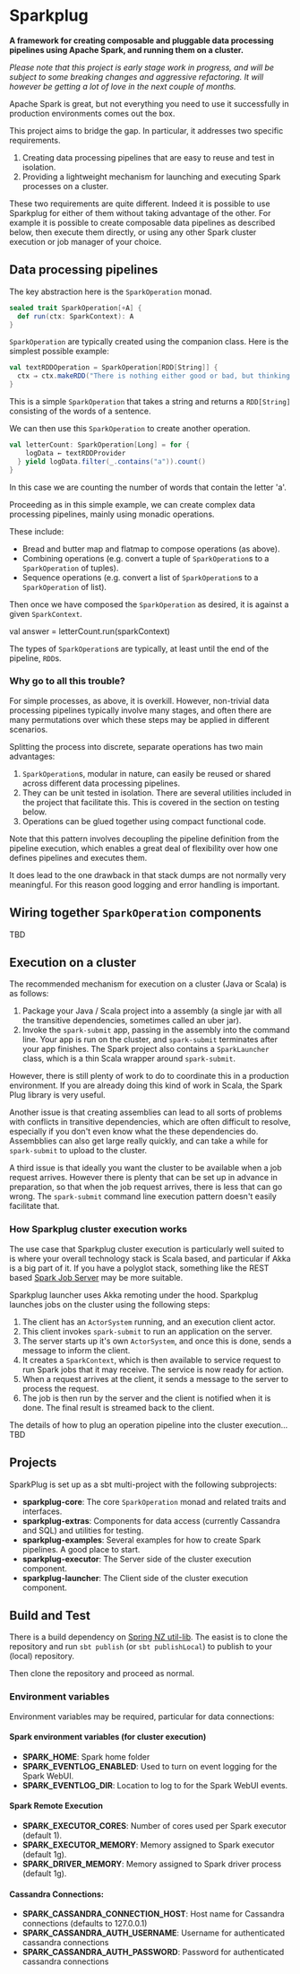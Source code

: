 # Sparkplug

**A framework for creating composable and pluggable data processing pipelines using Apache Spark, and running them on a cluster.**

*Please note that this project is early stage work in progress, and will be subject to some breaking changes and aggressive refactoring. It will however be getting a lot of love in the next couple of months.*

Apache Spark is great, but not everything you need to use it successfully in production environments comes out the box.

This project aims to bridge the gap. In particular, it addresses two specific requirements.

1. Creating data processing pipelines that are easy to reuse and test in isolation.
2. Providing a lightweight mechanism for launching and executing Spark processes on a cluster. 

These two requirements are quite different. Indeed it is possible to use Sparkplug for either of them without taking advantage of the other. For example it is possible to create composable data pipelines as described below, then execute them directly, or using any other Spark cluster execution or job manager of your choice.

## Data processing pipelines

The key abstraction here is the `SparkOperation` monad.

```scala
sealed trait SparkOperation[+A] {
  def run(ctx: SparkContext): A
}
```

`SparkOperation` are typically created using the companion class. Here is the simplest possible example:

```scala
val textRDDOperation = SparkOperation[RDD[String]] {
  ctx ⇒ ctx.makeRDD("There is nothing either good or bad, but thinking makes it so".split(' '))
}
```

This is a simple `SparkOperation` that takes a string and returns a `RDD[String]` consisting of the words of a sentence.

We can then use this `SparkOperation` to create another operation.

```scala
val letterCount: SparkOperation[Long] = for {
    logData ← textRDDProvider
  } yield logData.filter(_.contains("a")).count()
}
```

In this case we are counting the number of words that contain the letter 'a'.

Proceeding as in this simple example, we can create complex data processing pipelines, mainly using monadic operations. 

These include:

* Bread and butter map and flatmap to compose operations (as above).
* Combining operations (e.g. convert a tuple of `SparkOperation`s to a `SparkOperation` of tuples).
* Sequence operations (e.g. convert a list of `SparkOperation`s to a `SparkOperation` of list). 

Then once we have composed the `SparkOperation` as desired, it is against a given `SparkContext`.

val answer = letterCount.run(sparkContext)

The types of `SparkOperation`s are typically, at least until the end of the pipeline, `RDD`s.

### Why go to all this trouble?

For simple processes, as above, it is overkill. However, non-trivial data processing pipelines typically involve many stages, and often there are many permutations over which these steps may be applied in different scenarios. 

Splitting the process into discrete, separate operations has two main advantages:

1. `SparkOperation`s, modular in nature, can easily be reused or shared across different data processing pipelines.
2. They can be unit tested in isolation. There are several utilities included in the project that facilitate this. This is covered in the section on testing below.
3. Operations can be glued together using compact functional code.

Note that this pattern involves decoupling the pipeline definition from the pipeline execution, which enables a great deal of flexibility over how one defines pipelines and executes them. 

It does lead to the one drawback in that stack dumps are not normally very meaningful. For this reason good logging and error handling is important.

## Wiring together `SparkOperation` components

TBD

## Execution on a cluster

The recommended mechanism for execution on a cluster (Java or Scala) is as follows:

1. Package your Java / Scala project into a assembly (a single jar with all the transitive dependencies, sometimes called an uber jar).
2. Invoke the `spark-submit` app, passing in the assembly into the command line. Your app is run on the cluster, and `spark-submit` terminates after your app finishes. The Spark project also contains a `SparkLauncher` class, which is a thin Scala wrapper around `spark-submit`.

However, there is still plenty of work to do to coordinate this in a production environment. If you are already doing this kind of work in Scala, the Spark Plug library is very useful.

Another issue is that creating assemblies can lead to all sorts of problems with conflicts in transitive dependencies, which are often difficult to resolve, especially if you don't even know what the these dependencies do. Assembblies can also get large really quickly, and can take a while for `spark-submit` to upload to the cluster.

A third issue is that ideally you want the cluster to be available when a job request arrives. However there is plenty that can be set up in advance in preparation, so that when the job request arrives, there is less that can go wrong. The `spark-submit` command line execution pattern doesn't easily facilitate that.

### How Sparkplug cluster execution works

The use case that Sparkplug cluster execution is particularly well suited to is where your overall technology stack is Scala based, and particular if Akka is a big part of it. If you have a polyglot stack, something like the REST based [Spark Job Server](https://github.com/spark-jobserver/spark-jobserver) may be more suitable.

Sparkplug launcher uses Akka remoting under the hood. Sparkplug launches jobs on the cluster using the following steps:

1. The client has an `ActorSystem` running, and an execution client actor.
2. This client invokes `spark-submit` to run an application on the server.
3. The server starts up it's own `ActorSystem`, and once this is done, sends a message to inform the client.
4. It creates a `SparkContext`, which is then available to service request to run Spark jobs that it may receive. The service is now ready for action. 
5. When a request arrives at the client, it sends a message to the server to process the request.
6. The job is then run by the server and the client is notified when it is done. The final result is streamed back to the client.

The details of how to plug an operation pipeline into the cluster execution... TBD

## Projects

SparkPlug is set up as a sbt multi-project with the following subprojects:

* **sparkplug-core**: The core `SparkOperation` monad and related traits and interfaces.
* **sparkplug-extras**: Components for data access (currently Cassandra and SQL) and utilities for testing.
* **sparkplug-examples**: Several examples for how to create Spark pipelines. A good place to start.
* **sparkplug-executor**: The Server side of the cluster execution component.
* **sparkplug-launcher**: The Client side of the cluster execution component.

## Build and Test

There is a build dependency on [Spring NZ util-lib](https://github.com/springnz/util-lib). The easist is to clone the repository and run `sbt publish` (or `sbt publishLocal`) to publish to your (local) repository.

Then clone the repository and proceed as normal.

### Environment variables

Environment variables may be required, particular for data connections:

#### Spark environment variables (for cluster execution)

* **SPARK_HOME**: Spark home folder
* **SPARK_EVENTLOG_ENABLED**: Used to turn on event logging for the Spark WebUI.
* **SPARK_EVENTLOG_DIR**: Location to log to for the Spark WebUI events.

#### Spark Remote Execution

* **SPARK_EXECUTOR_CORES**: Number of cores used per Spark executor (default 1).
* **SPARK_EXECUTOR_MEMORY**: Memory assigned to Spark executor (default 1g).
* **SPARK_DRIVER_MEMORY**: Memory assigned to Spark driver process (default 1g).

#### Cassandra Connections:

* **SPARK_CASSANDRA_CONNECTION_HOST**: Host name for Cassandra connections (defaults to 127.0.0.1)
* **SPARK_CASSANDRA_AUTH_USERNAME**: Username for authenticated cassandra connections
* **SPARK_CASSANDRA_AUTH_PASSWORD**: Password for authenticated cassandra connections

